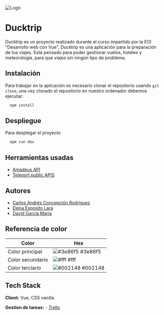 
![Logo](https://github.com/davidgm26/ducktrip-app/blob/main/src/assets/images/logo.png)


# Ducktrip  


Ducktrip es un proyecto realizado durante el curso impartido por la EOI "Desarrollo web con Vue", Ducktrip es una aplicación para la preparación de tus viajes. Está pensado para poder gestionar vuelos, hoteles y meteorología, para que viajes sin ningún tipo de problema.


## Instalación

Para trabajar en la aplicación es necesario clonar el repositorio usando  `git clone`, una vez clonado el repositorio en nuestro ordenador debemos ejecutar:

```bash
  npm install
```
    
## Despliegue

Para desplegar el proyecto 

```bash
  npm run dev
```


## Herramientas usadas

 - [Amadeus API](https://developers.amadeus.com/)
 - [Teleport public APIS](https://developers.teleport.org/api/getting_started/)



## Autores

- [Carlos Andrés Concepción Rodríguez](https://github.com/Conce131)
- [Elena Exposito Lara ](https://github.com/ElenaExposito)
- [David García María](https://github.com/davidgm26/)

## Referencia de color

| Color             | Hex                                                                |
| ----------------- | ------------------------------------------------------------------ |
| Color principal | ![#3e86f5](https://via.placeholder.com/10/3e86f5?text=+) #3e86f5 |
| Color secundario | ![#fff](https://via.placeholder.com/10/fff?text=+) #fff       |
| Color terciario | ![#002148](https://via.placeholder.com/10/002148?text=+) #002148 |


## Tech Stack

**Client:** Vue, CSS vanilla

**Gestion de tareas:**  - [Trello](https://trello.com/)


